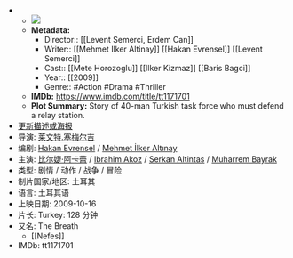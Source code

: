- 
    - ![](https://m.media-amazon.com/images/M/MV5BMjE2NjEyMDg0M15BMl5BanBnXkFtZTcwODYyODg5Mg@@._V1_SX300.jpg)  
    - **Metadata:**
        - Director:: [[Levent Semerci, Erdem Can]]
        - Writer:: [[Mehmet Ilker Altinay]] [[Hakan Evrensel]] [[Levent Semerci]]
        - Cast:: [[Mete Horozoglu]] [[Ilker Kizmaz]] [[Baris Bagci]]
        - Year:: [[2009]]
        - Genre:: #Action #Drama #Thriller
    - **IMDb:** https://www.imdb.com/title/tt1171701
    - **Plot Summary:** Story of 40-man Turkish task force who must defend a relay station.
- [更新描述或海报](https://movie.douban.com/subject/4118863/edit)
- 导演: [莱文特.塞梅尔吉](https://movie.douban.com/celebrity/1315619/)
- 编剧: [Hakan Evrensel](https://movie.douban.com/subject_search?search_text=Hakan%20Evrensel) / [Mehmet İlker Altınay](https://movie.douban.com/subject_search?search_text=Mehmet%20%C4%B0lker%20Alt%C4%B1nay)
- 主演: [比尔婕·阿卡蕾](https://movie.douban.com/celebrity/1337295/) / [Ibrahim Akoz](https://movie.douban.com/subject_search?search_text=Ibrahim%20Akoz) / [Serkan Altintas](https://movie.douban.com/subject_search?search_text=Serkan%20Altintas) / [Muharrem Bayrak](https://movie.douban.com/subject_search?search_text=Muharrem%20Bayrak)
- 类型: 剧情 / 动作 / 战争 / 冒险
- 制片国家/地区: 土耳其
- 语言: 土耳其语
- 上映日期: 2009-10-16
- 片长: Turkey: 128 分钟
- 又名: The Breath
    - [[Nefes]]
- IMDb: tt1171701
